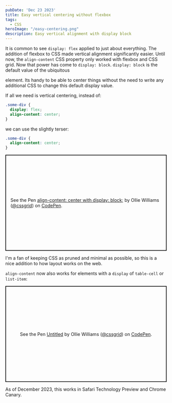 ```yaml
---
pubDate: 'Dec 23 2023'
title: Easy vertical centering without flexbox
tags:
  - CSS
heroImage: "/easy-centering.png"
description: Easy vertical alignment with display block
---
```


It is common to see `display: flex` applied to just about everything. The addition of flexbox to CSS made vertical alignment significantly easier. Until now, the `align-content` CSS property only worked with flexbox and CSS grid. Now that power has come to `display: block`. `display: block` is the default value of the ubiquitous <div> element. Its handy to be able to center things without the need to write any additional CSS to change this default display value.

If all we need is vertical centering, instead of:

```css
.some-div {
  display: flex;
  align-content: center;
}
```

we can use the slightly terser:

```css
.some-div {
  align-content: center;
}
```

<p class="codepen" data-height="300" data-default-tab="result" data-slug-hash="mdvYZma" data-user="cssgrid" style="height: 300px; box-sizing: border-box; display: flex; align-items: center; justify-content: center; border: 2px solid; margin: 1em 0; padding: 1em;">
  <span>See the Pen <a href="https://codepen.io/cssgrid/pen/mdvYZma">
  align-content: center with display: block;</a> by Ollie Williams (<a href="https://codepen.io/cssgrid">@cssgrid</a>)
  on <a href="https://codepen.io">CodePen</a>.</span>
</p>
<script async src="https://cpwebassets.codepen.io/assets/embed/ei.js"></script>

I'm a fan of keeping CSS as pruned and minimal as possible, so this is a nice addition to how layout works on the web.

`align-content` now also works for elements with a `display` of `table-cell` or `list-item`:

<p class="codepen" data-height="300" data-default-tab="result" data-slug-hash="gOqVwBP" data-user="cssgrid" style="height: 300px; box-sizing: border-box; display: flex; align-items: center; justify-content: center; border: 2px solid; margin: 1em 0; padding: 1em;">
  <span>See the Pen <a href="https://codepen.io/cssgrid/pen/gOqVwBP">
  Untitled</a> by Ollie Williams (<a href="https://codepen.io/cssgrid">@cssgrid</a>)
  on <a href="https://codepen.io">CodePen</a>.</span>
</p>
<script async src="https://cpwebassets.codepen.io/assets/embed/ei.js"></script>

As of December 2023, this works in Safari Technology Preview and Chrome Canary. 